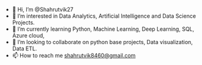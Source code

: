 - 👋 Hi, I’m @Shahrutvik27
- 👀 I’m interested in Data Analytics, Artificial Intelligence and Data Science Projects.
- 🌱 I’m currently learning Python, Machine Learning, Deep Learning, SQL, Azure cloud, 
- 💞️ I’m looking to collaborate on python base projects, Data visualization, Data ETL.
- 📫 How to reach me shahrutvik8460@gmail.com

<!---
Shahrutvik27/Shahrutvik27 is a ✨ special ✨ repository because its `README.md` (this file) appears on your GitHub profile.
You can click the Preview link to take a look at your changes.
--->
